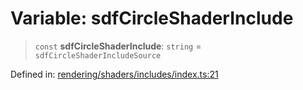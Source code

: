 # Variable: sdfCircleShaderInclude

> `const` **sdfCircleShaderInclude**: `string` = `sdfCircleShaderIncludeSource`

Defined in: [rendering/shaders/includes/index.ts:21](https://github.com/Forge-Game-Engine/Forge/blob/5b90130e2e0c679482e3bd31c32cbea9b4cffce1/src/rendering/shaders/includes/index.ts#L21)
